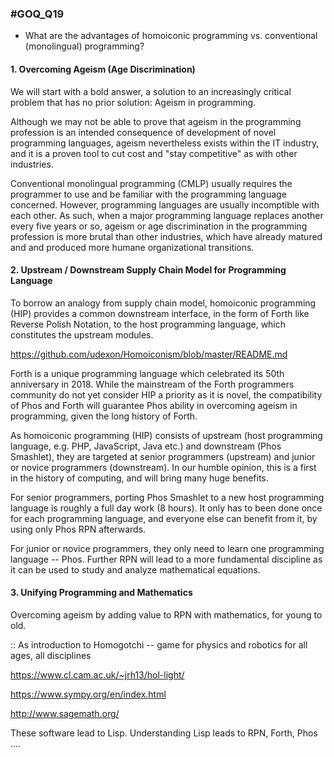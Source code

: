 ### #GOQ_Q19
- What are the advantages of homoiconic programming vs. conventional (monolingual) programming?

#### 1. Overcoming Ageism (Age Discrimination)

We will start with a bold answer, a solution to an increasingly critical problem that has no prior solution: Ageism in programming.

Although we may not be able to prove that ageism in the programming profession is an intended consequence of development of novel programming languages, ageism nevertheless exists within the IT industry, and it is a proven tool to cut cost and "stay competitive" as with other industries.

Conventional monolingual programming (CMLP) usually requires the programmer to use and be familiar with the programming language concerned. However, programming languages are usually incomptible with each other. As such, when a major programming language replaces another every five years or so, ageism or age discrimination in the programming profession is more brutal than other industries, which have already matured and and produced more humane organizational transitions. 


#### 2. Upstream / Downstream Supply Chain Model for Programming Language

To borrow an analogy from supply chain model, homoiconic programming (HIP) provides a common downstream interface, in the form of Forth like Reverse Polish Notation, to the host programming language, which constitutes the upstream modules.

https://github.com/udexon/Homoiconism/blob/master/README.md

Forth is a unique programming language which celebrated its 50th anniversary in 2018. While the mainstream of the Forth programmers community do not yet consider HIP a priority as it is novel, the compatibility of Phos and Forth will guarantee Phos ability in overcoming ageism in programming, given the long history of Forth.

As homoiconic programming (HIP) consists of upstream (host programming language, e.g. PHP, JavaScript, Java etc.) and downstream (Phos Smashlet), they are targeted at senior programmers (upstream) and junior or novice programmers (downstream). In our humble opinion, this is a first in the history of computing, and will bring many huge benefits.

For senior programmers, porting Phos Smashlet to a new host programming language is roughly a full day work (8 hours). It only has to been done once for each programming language, and everyone else can benefit from it, by using only Phos RPN afterwards.

For junior or novice programmers, they only need to learn one programming language -- Phos. Further RPN will lead to a more fundamental discipline as it can be used to study and analyze mathematical equations.


#### 3. Unifying Programming and Mathematics

Overcoming ageism by adding value to RPN with mathematics, for young to old.

:: As introduction to Homogotchi -- game for physics and robotics for all ages, all disciplines

https://www.cl.cam.ac.uk/~jrh13/hol-light/

https://www.sympy.org/en/index.html

http://www.sagemath.org/

These software lead to Lisp. Understanding Lisp leads to RPN, Forth, Phos ....
